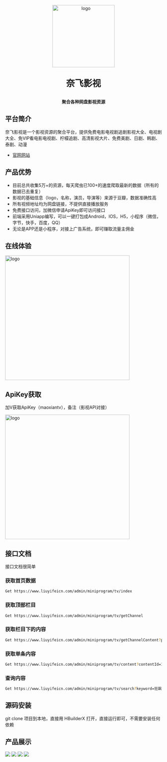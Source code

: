 <p align="center">
	<img alt="logo"  width="200px" height="200px" src="https://raw.githubusercontent.com/langmanyinghua/netflixtv/5ba2469eb7b918aca35795011415e3d905dae0cb/static/logo.png">
</p>
<h1 align="center" style="margin: 30px 0 30px; font-weight: bold;">奈飞影视</h1>
<h4 align="center">聚合各种网盘影视资源</h4>

## 平台简介
奈飞影视是一个影视资源的聚合平台，提供免费电影电视剧追剧影视大全、电视剧大全、免VIP看电影电视剧、柠檬追剧、高清影视大片、免费美剧、日剧、韩剧、泰剧、动漫

- [官网网站](https://www.maoxian.tv) 

## 产品优势
- 目前总共收集5万+的资源，每天爬虫已100+的速度爬取最新的数据（所有的数据已去重复）
- 影视的基础信息（logo，名称，演员，导演等）来源于豆瓣，数据准确性高
- 所有视频地址均为网盘链接，不提供直接播放服务
- 免费接口访问，加微信申请ApiKey即可访问接口
- 前端采用Uniapp编写，可以一键打包成Android，IOS，H5，小程序（微信，字节，快手，百度，QQ）
- 无论是APP还是小程序，对接上广告系统，即可赚取流量主佣金

## 在线体验
<img alt="logo" width="400px" height="400px" src="https://raw.githubusercontent.com/langmanyinghua/netflixtv/master/static/images/xcx_qr_code.jpeg">

## ApiKey获取
<p>
加V获取ApiKey（maoxiantv），备注（影视API对接）
</p>
<img alt="logo" width="400px" height="400px" src="https://raw.githubusercontent.com/langmanyinghua/netflixtv/master/static/images/wechat_qrcode.jpeg">

## 接口文档
接口文档很简单
### 获取首页数据
```bash
Get https://www.liuyifeicn.com/admin/miniprogram/tv/index

```
### 获取顶部栏目
```bash
Get https://www.liuyifeicn.com/admin/miniprogram/tv/getChannel

```
### 获取栏目下的内容
```bash
Get https://www.liuyifeicn.com/admin/miniprogram/tv/getChannelContent?page=1&size=10

```
### 获取单条内容
```bash
Get https://www.liuyifeicn.com/admin/miniprogram/tv/content?contentId=1

```
### 查询内容
```bash
Get https://www.liuyifeicn.com/admin/miniprogram/tv/search?keyword=狂飙&page=1&size=10

```

## 源码安装
git clone 项目到本地，直接用 HBuilderX 打开，直接运行即可，不需要安装任何依赖

## 产品展示
<img src="https://raw.githubusercontent.com/langmanyinghua/netflixtv/master/static/images/show1.jpeg">

<img src="https://raw.githubusercontent.com/langmanyinghua/netflixtv/master/static/images/show2.jpeg">

<img src="https://raw.githubusercontent.com/langmanyinghua/netflixtv/master/static/images/show3.jpeg">

<img src="https://raw.githubusercontent.com/langmanyinghua/netflixtv/master/static/images/show4.jpeg">
